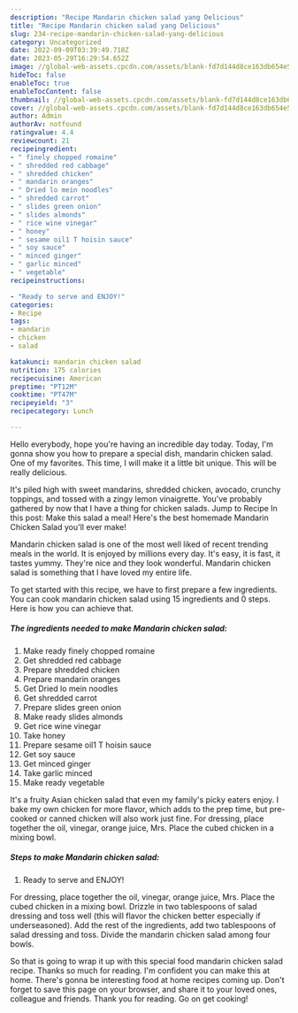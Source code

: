 ```yaml
---
description: "Recipe Mandarin chicken salad yang Delicious"
title: "Recipe Mandarin chicken salad yang Delicious"
slug: 234-recipe-mandarin-chicken-salad-yang-delicious
category: Uncategorized
date: 2022-09-09T03:39:49.718Z
date: 2023-05-29T16:29:54.652Z
image: //global-web-assets.cpcdn.com/assets/blank-fd7d144d8ce163db654e5a02c40b08a2775adb7897d16e4062681dc7e1b2800f.png
hideToc: false
enableToc: true
enableTocContent: false
thumbnail: //global-web-assets.cpcdn.com/assets/blank-fd7d144d8ce163db654e5a02c40b08a2775adb7897d16e4062681dc7e1b2800f.png
cover: //global-web-assets.cpcdn.com/assets/blank-fd7d144d8ce163db654e5a02c40b08a2775adb7897d16e4062681dc7e1b2800f.png
author: Admin
authorAv: notfound
ratingvalue: 4.4
reviewcount: 21
recipeingredient:
- " finely chopped romaine"
- " shredded red cabbage"
- " shredded chicken"
- " mandarin oranges"
- " Dried lo mein noodles"
- " shredded carrot"
- " slides green onion"
- " slides almonds"
- " rice wine vinegar"
- " honey"
- " sesame oil1 T hoisin sauce"
- " soy sauce"
- " minced ginger"
- " garlic minced"
- " vegetable"
recipeinstructions:

- "Ready to serve and ENJOY!"
categories:
- Recipe
tags:
- mandarin
- chicken
- salad

katakunci: mandarin chicken salad 
nutrition: 175 calories
recipecuisine: American
preptime: "PT12M"
cooktime: "PT47M"
recipeyield: "3"
recipecategory: Lunch

---
```



Hello everybody, hope you're having an incredible day today. Today, I'm gonna show you how to prepare a special dish, mandarin chicken salad. One of my favorites. This time, I will make it a little bit unique. This will be really delicious.

It&#39;s piled high with sweet mandarins, shredded chicken, avocado, crunchy toppings, and tossed with a zingy lemon vinaigrette. You&#39;ve probably gathered by now that I have a thing for chicken salads. Jump to Recipe In this post: Make this salad a meal! Here&#39;s the best homemade Mandarin Chicken Salad you&#39;ll ever make!

Mandarin chicken salad is one of the most well liked of recent trending meals in the world. It is enjoyed by millions every day. It's easy, it is fast, it tastes yummy. They're nice and they look wonderful. Mandarin chicken salad is something that I have loved my entire life.


To get started with this recipe, we have to first prepare a few ingredients. You can cook mandarin chicken salad using 15 ingredients and 0 steps. Here is how you can achieve that.

<!--inarticleads1-->

##### The ingredients needed to make Mandarin chicken salad:

1. Make ready  finely chopped romaine
1. Get  shredded red cabbage
1. Prepare  shredded chicken
1. Prepare  mandarin oranges
1. Get  Dried lo mein noodles
1. Get  shredded carrot
1. Prepare  slides green onion
1. Make ready  slides almonds
1. Get  rice wine vinegar
1. Take  honey
1. Prepare  sesame oil1 T hoisin sauce
1. Get  soy sauce
1. Get  minced ginger
1. Take  garlic minced
1. Make ready  vegetable


It&#39;s a fruity Asian chicken salad that even my family&#39;s picky eaters enjoy. I bake my own chicken for more flavor, which adds to the prep time, but pre-cooked or canned chicken will also work just fine. For dressing, place together the oil, vinegar, orange juice, Mrs. Place the cubed chicken in a mixing bowl. 

<!--inarticleads2-->

##### Steps to make Mandarin chicken salad:


1. Ready to serve and ENJOY!

For dressing, place together the oil, vinegar, orange juice, Mrs. Place the cubed chicken in a mixing bowl. Drizzle in two tablespoons of salad dressing and toss well (this will flavor the chicken better especially if underseasoned). Add the rest of the ingredients, add two tablespoons of salad dressing and toss. Divide the mandarin chicken salad among four bowls. 

So that is going to wrap it up with this special food mandarin chicken salad recipe. Thanks so much for reading. I'm confident you can make this at home. There's gonna be interesting food at home recipes coming up. Don't forget to save this page on your browser, and share it to your loved ones, colleague and friends. Thank you for reading. Go on get cooking!
